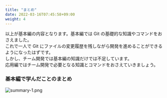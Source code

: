 ```yaml
---
title: "まとめ"
date: 2022-03-16T07:45:58+09:00
weight: 4
---
```


以上が基本編の内容となります。基本編では Git の基礎的な知識やコマンドをおさえました。  
これで一人で Git にファイルの変更履歴を残しながら開発を進めることができるようになったはずです。  
しかし、チーム開発では基本編の知識だけでは不足しています。  
応用編ではチーム開発で必要となる知識とコマンドをおさえていきましょう。  
### 基本編で学んだことのまとめ
![summary-1.png](../img/summary-1.png)